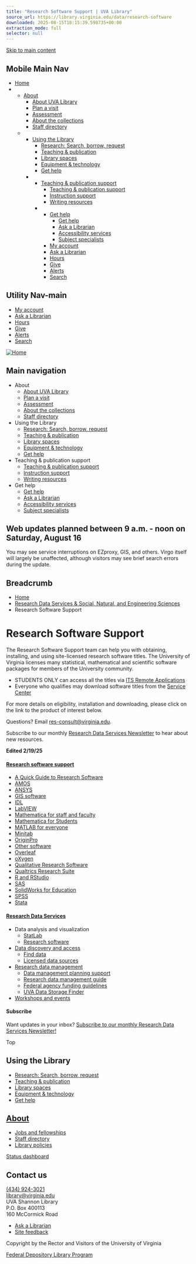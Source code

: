 ```yaml
---
title: "Research Software Support | UVA Library"
source_url: https://library.virginia.edu/data/research-software
downloaded: 2025-08-15T18:15:39.598735+00:00
extraction_mode: full
selector: null
---
```

[Skip to main content](https://library.virginia.edu/data/research-software#main-content)

## Mobile Main Nav

* [Home](https://library.virginia.edu/ "Home")
* * [About](https://library.virginia.edu/data/research-software)
    + [About UVA Library](https://library.virginia.edu/about-uva-library "About UVA Library")
    + [Plan a visit](https://library.virginia.edu/about-uva-library#visit "Plan a visit")
    + [Assessment](https://library.virginia.edu/about-uva-library/assessment "Assessment")
    + [About the collections](https://library.virginia.edu/collections "About the collections")
    + [Staff directory](https://library.virginia.edu/staff "Staff directory")
  * * [Using the Library](https://library.virginia.edu/data/research-software)
      + [Research: Search, borrow, request](https://library.virginia.edu/services "Research: Search, borrow, request")
      + [Teaching & publication](https://library.virginia.edu/teaching-and-writing "Teaching & publication")
      + [Library spaces](https://library.virginia.edu/spaces "Library spaces")
      + [Equipment & technology](https://library.virginia.edu/equipment-and-tech "Equipment & technology")
      + [Get help](https://library.virginia.edu/help "Get help")
    * * [Teaching & publication support](https://library.virginia.edu/data/research-software)
        + [Teaching & publication support](https://library.virginia.edu/teaching-and-writing "Teaching & publication support")
        + [Instruction support](https://library.virginia.edu/teaching-and-writing/teach "Instruction support")
        + [Writing resources](https://library.virginia.edu/teaching-and-writing/write "Writing resources")
      * * [Get help](https://library.virginia.edu/data/research-software)
          + [Get help](https://library.virginia.edu/help "Get help")
          + [Ask a Librarian](https://library.virginia.edu/askalibrarian "Ask a Librarian")
          + [Accessibility services](https://library.virginia.edu/services/accessibility-services "Accessibility services")
          + [Subject specialists](https://guides.lib.virginia.edu/subjectlibrarians "Subject specialists")
        * [My account](https://search.lib.virginia.edu/account "My account")
        * [Ask a Librarian](https://library.virginia.edu/askalibrarian "Ask a Librarian")
        * [Hours](https://library.virginia.edu/hours "Hours")
        * [Give](https://library.virginia.edu/support-library "Give")
        * [Alerts](https://library.virginia.edu/status#alerts "Alerts")
        * [Search](https://library.virginia.edu/search "Search")



## Utility Nav-main

* [My account](https://search.lib.virginia.edu/account "My account")
* [Ask a Librarian](https://library.virginia.edu/askalibrarian "Ask a Librarian")
* [Hours](https://library.virginia.edu/hours "Hours")
* [Give](https://library.virginia.edu/support-library "Give")
* [Alerts](https://library.virginia.edu/status#alerts "Alerts")
* [Search](https://library.virginia.edu/search "Search")

[![Home](https://library.virginia.edu/sites/default/files/2022-09/library_rgb.png)](https://library.virginia.edu/ "Home")




## Main navigation

* About
  + [About UVA Library](https://library.virginia.edu/about-uva-library "About UVA Library")
  + [Plan a visit](https://library.virginia.edu/about-uva-library#visit "Plan a visit")
  + [Assessment](https://library.virginia.edu/about-uva-library/assessment "Assessment")
  + [About the collections](https://library.virginia.edu/collections "About the collections")
  + [Staff directory](https://library.virginia.edu/staff "Staff directory")
* Using the Library
  + [Research: Search, borrow, request](https://library.virginia.edu/services "Research: Search, borrow, request")
  + [Teaching & publication](https://library.virginia.edu/teaching-and-writing "Teaching & publication")
  + [Library spaces](https://library.virginia.edu/spaces "Library spaces")
  + [Equipment & technology](https://library.virginia.edu/equipment-and-tech "Equipment & technology")
  + [Get help](https://library.virginia.edu/help "Get help")
* Teaching & publication support
  + [Teaching & publication support](https://library.virginia.edu/teaching-and-writing "Teaching & publication support")
  + [Instruction support](https://library.virginia.edu/teaching-and-writing/teach "Instruction support")
  + [Writing resources](https://library.virginia.edu/teaching-and-writing/write "Writing resources")
* Get help
  + [Get help](https://library.virginia.edu/help "Get help")
  + [Ask a Librarian](https://library.virginia.edu/askalibrarian "Ask a Librarian")
  + [Accessibility services](https://library.virginia.edu/services/accessibility-services "Accessibility services")
  + [Subject specialists](https://guides.lib.virginia.edu/subjectlibrarians "Subject specialists")



## Web updates planned between 9 a.m. - noon on Saturday, August 16

You may see service interruptions on EZproxy, GIS, and others. Virgo itself will largely be unaffected, although visitors may see brief search errors during the update.

## Breadcrumb

* [Home](https://library.virginia.edu/)
* [Research Data Services & Social, Natural, and Engineering Sciences](https://library.virginia.edu/data)
* Research Software Support



# Research Software Support

The Research Software Support team can help you with obtaining, installing, and using site-licensed research software titles. The University of Virginia licenses many statistical, mathematical and scientific software packages for members of the University community.

* STUDENTS ONLY can access all the titles via [ITS Remote Applications](https://virginia.service-now.com/its?id=itsweb_kb_article&sys_id=f9dc08eddb1d1380f032f1f51d96192d)
* Everyone who qualifies may download software titles from the [Service Center](https://in.virginia.edu/software)

For more details on eligibility, installation and downloading, please click on the link to the product of interest below.

Questions? Email [res-consult@virginia.edu](mailto:res-consult@virginia.edu).

Subscribe to our monthly [Research Data Services Newsletter](https://library.virginia.edu/data/newsletters/) to hear about new resources.

**Edited 2/19/25**

#### [Research software support](https://library.virginia.edu/data/research-software)

* [A Quick Guide to Research Software](https://library.virginia.edu/data/research-software/a-quick-guide-to-obtaining-research-software)
* [AMOS](https://library.virginia.edu/data/research-software/amos)
* [ANSYS](https://library.virginia.edu/data/research-software/ansys)
* [GIS software](https://library.virginia.edu/data/research-software/arcinfo-by-esri)
* [IDL](https://library.virginia.edu/data/research-software/idl)
* [LabVIEW](https://library.virginia.edu/data/research-software/labview)
* [Mathematica for staff and faculty](https://library.virginia.edu/data/research-software/mathematica)
* [Mathematica for Students](https://library.virginia.edu/data/research-software/mathematica-for-students)
* [MATLAB for everyone](https://library.virginia.edu/data/research-software/matlab)
* [Minitab](https://library.virginia.edu/data/research-software/minitab-2)
* [OriginPro](https://library.virginia.edu/data/research-software/originpro)
* [Other software](https://library.virginia.edu/data/research-software/other-software)
* [Overleaf](https://library.virginia.edu/data/research-software/overleaf)
* [oXygen](https://library.virginia.edu/data/research-software/oxygen)
* [Qualitative Research Software](https://library.virginia.edu/data/research-software/qualitative-research-software)
* [Qualtrics Research Suite](https://library.virginia.edu/data/research-software/qualtrics-research-suite)
* [R and RStudio](https://library.virginia.edu/data/research-software/r-and-r-studio)
* [SAS](https://library.virginia.edu/data/research-software/sas)
* [SolidWorks for Education](https://library.virginia.edu/data/research-software/solidworks-for-education)
* [SPSS](https://library.virginia.edu/data/research-software/spss)
* [Stata](https://library.virginia.edu/data/research-software/stata)

#### [Research Data Services](https://library.virginia.edu/data)

* Data analysis and visualization
  + [StatLab](https://library.virginia.edu/data/statlab)
  + [Research software](https://library.virginia.edu/data/research-software/)
* [Data discovery and access](https://library.virginia.edu/data/datasources/)  
  + [Find data](https://guides.lib.virginia.edu/data)
  + [Licensed data sources](https://library.virginia.edu/data/datasources/licensed/)
* [Research data management](https://library.virginia.edu/data/data-management)
  + [Data management planning support](https://library.virginia.edu/data/data-management/dmp-support)
  + [Research data management guide](https://guides.lib.virginia.edu/RDM/)
  + [Federal agency funding guidelines](https://library.virginia.edu/data/data-management/funding)
  + [UVA Data Storage Finder](https://data-storage-finder.library.virginia.edu/)
* [Workshops and events](https://library.virginia.edu/data/training)
  

#### Subscribe

Want updates in your inbox? [Subscribe to our monthly Research Data Services Newsletter!](https://library.virginia.edu/data/newsletters)

Top


## Using the Library

* [Research: Search, borrow, request](https://library.virginia.edu/services)
* [Teaching & publication](https://library.virginia.edu/teaching-and-writing)
* [Library spaces](https://library.virginia.edu/spaces)
* [Equipment & technology](https://library.virginia.edu/equipment-and-tech)
* [Get help](https://library.virginia.edu/help)

## [About](https://library.virginia.edu/about-uva-library)

* [Jobs and fellowships](https://library.virginia.edu/jobs/)
* [Staff directory](https://library.virginia.edu/staff/)
* [Library policies](https://library.virginia.edu/policies)

[Status dashboard](https://library.virginia.edu/status)

## Contact us

[(434) 924-3021](tel:+1(434)924-3021)  
[library@virginia.edu](mailto:library@virginia.edu)  
UVA Shannon Library  
P.O. Box 400113  
160 McCormick Road

* [Ask a Librarian](https://library.virginia.edu/askalibrarian)
* [Site feedback](https://library.virginia.edu/site-feedback)

Copyright  by the Rector and Visitors of the University of Virginia

[Federal Depository Library Program](https://guides.lib.virginia.edu/findinggovinfo)
